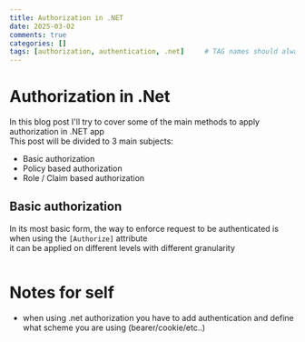 ```yaml
---
title: Authorization in .NET
date: 2025-03-02
comments: true
categories: []
tags: [authorization, authentication, .net]     # TAG names should always be lowercase
---
```



# Authorization in .Net

In this blog post I'll try to cover some of the main methods to apply authorization in .NET app 
<br />
This post will be divided to 3 main subjects:
- Basic authorization
- Policy based authorization
- Role / Claim based authorization


## Basic authorization
In its most basic form, the way to enforce request to be authenticated is when using the `[Authorize]` attribute 
<br> 
it can be applied on different levels with different granularity 
```csharp

```

# Notes for self
- when using .net authorization you have to add authentication and define what scheme you are using (bearer/cookie/etc..)

